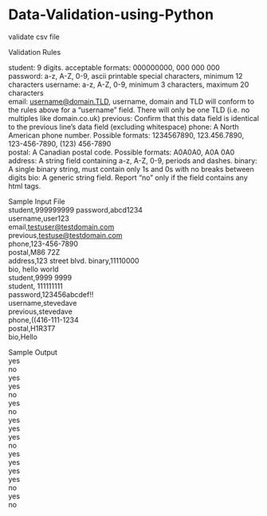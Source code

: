 # Data-Validation-using-Python
validate csv file

Validation Rules

student: 9 digits. acceptable formats: 000000000, 000 000 000  
password: a-z, A-Z, 0-9, ascii printable special characters, minimum 12 characters 
username: a-z, A-Z, 0-9, minimum 3 characters, maximum 20 characters  
email: username@domain.TLD, username, domain and TLD will conform to the rules above for a “username” field. 
There will only be one TLD (i.e. no multiples like domain.co.uk) 
previous: Confirm that this data field is identical to the previous line’s data field (excluding whitespace) 
phone: A North American phone number. Possible formats: 1234567890, 123.456.7890, 123-456-7890, (123) 456-7890  
postal: A Canadian postal code. Possible formats: A0A0A0, A0A 0A0  
address: A string field containing a-z, A-Z, 0-9, periods and dashes. 
binary: A single binary string, must contain only 1s and 0s with no breaks between digits 
bio: A generic string field. Report “no” only if the field contains any html tags.

Sample Input File  
student,999999999 
password,abcd1234  
username,user123  
email,testuser@testdomain.com  
previous,testuse@testdomain.com  
phone,123-456-7890  
postal,M86 72Z  
address,123 street blvd. 
binary,11110000  
bio,    hello world  
student,9999 9999  
student,      111111111  
password,123456abcdef!!  
username,stevedave  
previous,stevedave  
phone,((416-111-1234  
postal,H1R3T7  
bio,Hello<script>World</script> 

Sample Output  
yes  
no  
yes  
yes  
no  
yes  
no  
yes  
yes  
yes  
no  
yes  
yes  
yes  
yes  
no  
yes  
no 
